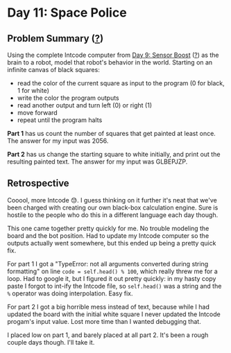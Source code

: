 # Day 11: Space Police

## Problem Summary ([?](https://adventofcode.com/2019/day/11))

Using the complete Intcode computer from [Day 9: Sensor Boost](../day09) ([?](https://adventofcode.com/2019/day/9)) as the brain to a robot, model that robot's behavior in the world.
Starting on an infinite canvas of black squares:
- read the color of the current square as input to the program (0 for black, 1 for white)
- write the color the program outputs
- read another output and turn left (0) or right (1)
- move forward
- repeat until the program halts

**Part 1** has us count the number of squares that get painted at least once.
The answer for my input was 2056.

**Part 2** has us change the starting square to white initially, and print out the resulting painted text.
The answer for my input was GLBEPJZP.


## Retrospective

Cooool, more Intcode 😓.
I guess thinking on it further it's neat that we've been charged with creating our own black-box calculation engine.
Sure is hostile to the people who do this in a different language each day though.

This one came together pretty quickly for me.
No trouble modeling the board and the bot position.
Had to update my Intcode computer so the outputs actually went somewhere, but this ended up being a pretty quick fix.

For part 1 I got a "TypeError: not all arguments converted during string formatting" on line `code = self.head() % 100`, which really threw me for a loop.
Had to google it, but I figured it out pretty quickly: in my hasty copy paste I forgot to int-ify the Intcode file, so `self.head()` was a string and the `%` operator was doing interpolation.
Easy fix.

For part 2 I got a big horrible mess instead of text, because while I had updated the board with the initial white square I never updated the Intcode progam's input value.
Lost more time than I wanted debugging that.

I placed low on part 1, and barely placed at all part 2.
It's been a rough couple days though.
I'll take it.
